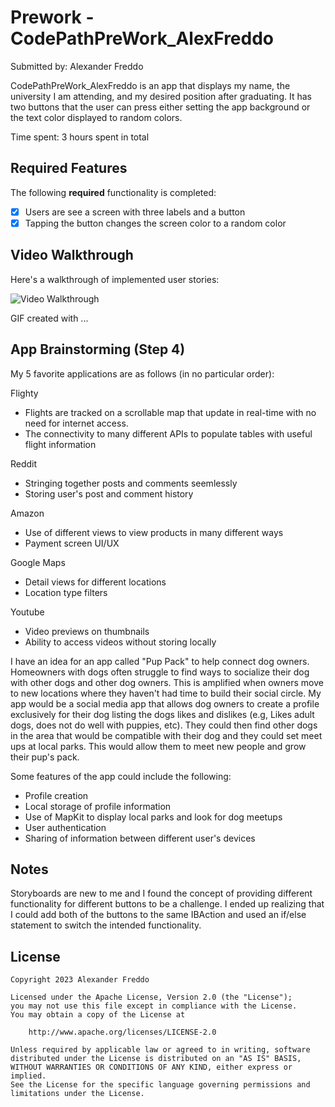 # Prework - CodePathPreWork_AlexFreddo

Submitted by: Alexander Freddo

CodePathPreWork_AlexFreddo is an app that displays my name, the university I am attending, and my desired position after graduating. It has two buttons that the user can press either setting the app background or the text color displayed to random colors.

Time spent: 3 hours spent in total

## Required Features

The following **required** functionality is completed:

- [X] Users are see a screen with three labels and a button
- [X] Tapping the button changes the screen color to a random color
 
## Video Walkthrough

Here's a walkthrough of implemented user stories:

<img src='http://i.imgur.com/link/to/your/gif/file.gif' title='Video Walkthrough' width='' alt='Video Walkthrough' />

<!-- Replace this with whatever GIF tool you used! -->
GIF created with ...  
<!-- Recommended tools:
[Kap](https://getkap.co/) for macOS
[ScreenToGif](https://www.screentogif.com/) for Windows
[peek](https://github.com/phw/peek) for Linux. -->

## App Brainstorming (Step 4)

My 5 favorite applications are as follows (in no particular order):

Flighty
- Flights are tracked on a scrollable map that update in real-time with no need for internet access.
- The connectivity to many different APIs to populate tables with useful flight information

Reddit
- Stringing together posts and comments seemlessly
- Storing user's post and comment history

Amazon
- Use of different views to view products in many different ways
- Payment screen UI/UX

Google Maps
- Detail views for different locations
- Location type filters

Youtube
- Video previews on thumbnails
- Ability to access videos without storing locally

I have an idea for an app called "Pup Pack" to help connect dog owners. Homeowners with dogs often struggle to find ways to socialize their dog with other dogs and other dog owners. This is amplified when owners move to new locations where they haven't had time to build their social circle. My app would be a social media app that allows dog owners to create a profile exclusively for their dog listing the dogs likes and dislikes (e.g, Likes adult dogs, does not do well with puppies, etc). They could then find other dogs in the area that would be compatible with their dog and they could set meet ups at local parks. This would allow them to meet new people and grow their pup's pack.

Some features of the app could include the following:
- Profile creation
- Local storage of profile information
- Use of MapKit to display local parks and look for dog meetups
- User authentication
- Sharing of information between different user's devices

## Notes

Storyboards are new to me and I found the concept of providing different functionality for different buttons to be a challenge. I ended up realizing that I could add both of the buttons to the same IBAction and used an if/else statement to switch the intended functionality.

## License

    Copyright 2023 Alexander Freddo

    Licensed under the Apache License, Version 2.0 (the "License");
    you may not use this file except in compliance with the License.
    You may obtain a copy of the License at

        http://www.apache.org/licenses/LICENSE-2.0

    Unless required by applicable law or agreed to in writing, software
    distributed under the License is distributed on an "AS IS" BASIS,
    WITHOUT WARRANTIES OR CONDITIONS OF ANY KIND, either express or implied.
    See the License for the specific language governing permissions and
    limitations under the License.